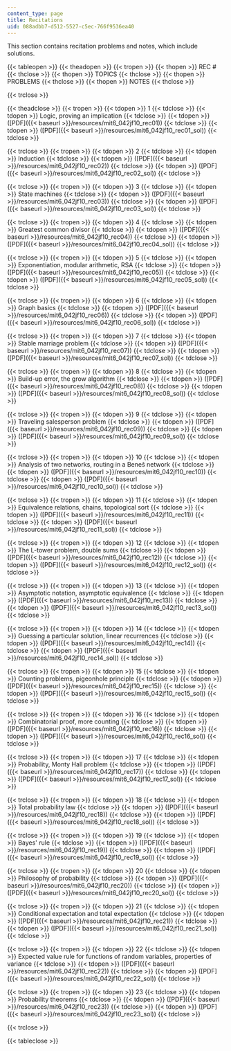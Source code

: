 ```yaml
---
content_type: page
title: Recitations
uid: 088adbb7-d512-5527-c5ec-766f9536ea40
---
```


This section contains recitation problems and notes, which include solutions.

{{< tableopen >}}
{{< theadopen >}}
{{< tropen >}}
{{< thopen >}}
REC #
{{< thclose >}}
{{< thopen >}}
TOPICS
{{< thclose >}}
{{< thopen >}}
PROBLEMS
{{< thclose >}}
{{< thopen >}}
NOTES
{{< thclose >}}

{{< trclose >}}

{{< theadclose >}}
{{< tropen >}}
{{< tdopen >}}
1
{{< tdclose >}}
{{< tdopen >}}
Logic, proving an implication
{{< tdclose >}}
{{< tdopen >}}
([PDF]({{< baseurl >}}/resources/mit6_042jf10_rec01))
{{< tdclose >}}
{{< tdopen >}}
([PDF]({{< baseurl >}}/resources/mit6_042jf10_rec01_sol))
{{< tdclose >}}

{{< trclose >}}
{{< tropen >}}
{{< tdopen >}}
2
{{< tdclose >}}
{{< tdopen >}}
Induction
{{< tdclose >}}
{{< tdopen >}}
([PDF]({{< baseurl >}}/resources/mit6_042jf10_rec02))
{{< tdclose >}}
{{< tdopen >}}
([PDF]({{< baseurl >}}/resources/mit6_042jf10_rec02_sol))
{{< tdclose >}}

{{< trclose >}}
{{< tropen >}}
{{< tdopen >}}
3
{{< tdclose >}}
{{< tdopen >}}
State machines
{{< tdclose >}}
{{< tdopen >}}
([PDF]({{< baseurl >}}/resources/mit6_042jf10_rec03))
{{< tdclose >}}
{{< tdopen >}}
([PDF]({{< baseurl >}}/resources/mit6_042jf10_rec03_sol))
{{< tdclose >}}

{{< trclose >}}
{{< tropen >}}
{{< tdopen >}}
4
{{< tdclose >}}
{{< tdopen >}}
Greatest common divisor
{{< tdclose >}}
{{< tdopen >}}
([PDF]({{< baseurl >}}/resources/mit6_042jf10_rec04))
{{< tdclose >}}
{{< tdopen >}}
([PDF]({{< baseurl >}}/resources/mit6_042jf10_rec04_sol))
{{< tdclose >}}

{{< trclose >}}
{{< tropen >}}
{{< tdopen >}}
5
{{< tdclose >}}
{{< tdopen >}}
Exponentiation, modular arithmetic, RSA
{{< tdclose >}}
{{< tdopen >}}
([PDF]({{< baseurl >}}/resources/mit6_042jf10_rec05))
{{< tdclose >}}
{{< tdopen >}}
([PDF]({{< baseurl >}}/resources/mit6_042jf10_rec05_sol))
{{< tdclose >}}

{{< trclose >}}
{{< tropen >}}
{{< tdopen >}}
6
{{< tdclose >}}
{{< tdopen >}}
Graph basics
{{< tdclose >}}
{{< tdopen >}}
([PDF]({{< baseurl >}}/resources/mit6_042jf10_rec06))
{{< tdclose >}}
{{< tdopen >}}
([PDF]({{< baseurl >}}/resources/mit6_042jf10_rec06_sol))
{{< tdclose >}}

{{< trclose >}}
{{< tropen >}}
{{< tdopen >}}
7
{{< tdclose >}}
{{< tdopen >}}
Stable marriage problem
{{< tdclose >}}
{{< tdopen >}}
([PDF]({{< baseurl >}}/resources/mit6_042jf10_rec07))
{{< tdclose >}}
{{< tdopen >}}
([PDF]({{< baseurl >}}/resources/mit6_042jf10_rec07_sol))
{{< tdclose >}}

{{< trclose >}}
{{< tropen >}}
{{< tdopen >}}
8
{{< tdclose >}}
{{< tdopen >}}
Build-up error, the grow algorithm
{{< tdclose >}}
{{< tdopen >}}
([PDF]({{< baseurl >}}/resources/mit6_042jf10_rec08))
{{< tdclose >}}
{{< tdopen >}}
([PDF]({{< baseurl >}}/resources/mit6_042jf10_rec08_sol))
{{< tdclose >}}

{{< trclose >}}
{{< tropen >}}
{{< tdopen >}}
9
{{< tdclose >}}
{{< tdopen >}}
Traveling salesperson problem
{{< tdclose >}}
{{< tdopen >}}
([PDF]({{< baseurl >}}/resources/mit6_042jf10_rec09))
{{< tdclose >}}
{{< tdopen >}}
([PDF]({{< baseurl >}}/resources/mit6_042jf10_rec09_sol))
{{< tdclose >}}

{{< trclose >}}
{{< tropen >}}
{{< tdopen >}}
10
{{< tdclose >}}
{{< tdopen >}}
Analysis of two networks, routing in a Beneš network
{{< tdclose >}}
{{< tdopen >}}
([PDF]({{< baseurl >}}/resources/mit6_042jf10_rec10))
{{< tdclose >}}
{{< tdopen >}}
([PDF]({{< baseurl >}}/resources/mit6_042jf10_rec10_sol))
{{< tdclose >}}

{{< trclose >}}
{{< tropen >}}
{{< tdopen >}}
11
{{< tdclose >}}
{{< tdopen >}}
Equivalence relations, chains, topological sort
{{< tdclose >}}
{{< tdopen >}}
([PDF]({{< baseurl >}}/resources/mit6_042jf10_rec11))
{{< tdclose >}}
{{< tdopen >}}
([PDF]({{< baseurl >}}/resources/mit6_042jf10_rec11_sol))
{{< tdclose >}}

{{< trclose >}}
{{< tropen >}}
{{< tdopen >}}
12
{{< tdclose >}}
{{< tdopen >}}
The L-tower problem, double sums
{{< tdclose >}}
{{< tdopen >}}
([PDF]({{< baseurl >}}/resources/mit6_042jf10_rec12))
{{< tdclose >}}
{{< tdopen >}}
([PDF]({{< baseurl >}}/resources/mit6_042jf10_rec12_sol))
{{< tdclose >}}

{{< trclose >}}
{{< tropen >}}
{{< tdopen >}}
13
{{< tdclose >}}
{{< tdopen >}}
Asymptotic notation, asymptotic equivalence
{{< tdclose >}}
{{< tdopen >}}
([PDF]({{< baseurl >}}/resources/mit6_042jf10_rec13))
{{< tdclose >}}
{{< tdopen >}}
([PDF]({{< baseurl >}}/resources/mit6_042jf10_rec13_sol))
{{< tdclose >}}

{{< trclose >}}
{{< tropen >}}
{{< tdopen >}}
14
{{< tdclose >}}
{{< tdopen >}}
Guessing a particular solution, linear recurrences
{{< tdclose >}}
{{< tdopen >}}
([PDF]({{< baseurl >}}/resources/mit6_042jf10_rec14))
{{< tdclose >}}
{{< tdopen >}}
([PDF]({{< baseurl >}}/resources/mit6_042jf10_rec14_sol))
{{< tdclose >}}

{{< trclose >}}
{{< tropen >}}
{{< tdopen >}}
15
{{< tdclose >}}
{{< tdopen >}}
Counting problems, pigeonhole principle
{{< tdclose >}}
{{< tdopen >}}
([PDF]({{< baseurl >}}/resources/mit6_042jf10_rec15))
{{< tdclose >}}
{{< tdopen >}}
([PDF]({{< baseurl >}}/resources/mit6_042jf10_rec15_sol))
{{< tdclose >}}

{{< trclose >}}
{{< tropen >}}
{{< tdopen >}}
16
{{< tdclose >}}
{{< tdopen >}}
Combinatorial proof, more counting
{{< tdclose >}}
{{< tdopen >}}
([PDF]({{< baseurl >}}/resources/mit6_042jf10_rec16))
{{< tdclose >}}
{{< tdopen >}}
([PDF]({{< baseurl >}}/resources/mit6_042jf10_rec16_sol))
{{< tdclose >}}

{{< trclose >}}
{{< tropen >}}
{{< tdopen >}}
17
{{< tdclose >}}
{{< tdopen >}}
Probability, Monty Hall problem
{{< tdclose >}}
{{< tdopen >}}
([PDF]({{< baseurl >}}/resources/mit6_042jf10_rec17))
{{< tdclose >}}
{{< tdopen >}}
([PDF]({{< baseurl >}}/resources/mit6_042jf10_rec17_sol))
{{< tdclose >}}

{{< trclose >}}
{{< tropen >}}
{{< tdopen >}}
18
{{< tdclose >}}
{{< tdopen >}}
Total probability law
{{< tdclose >}}
{{< tdopen >}}
([PDF]({{< baseurl >}}/resources/mit6_042jf10_rec18))
{{< tdclose >}}
{{< tdopen >}}
([PDF]({{< baseurl >}}/resources/mit6_042jf10_rec18_sol))
{{< tdclose >}}

{{< trclose >}}
{{< tropen >}}
{{< tdopen >}}
19
{{< tdclose >}}
{{< tdopen >}}
Bayes' rule
{{< tdclose >}}
{{< tdopen >}}
([PDF]({{< baseurl >}}/resources/mit6_042jf10_rec19))
{{< tdclose >}}
{{< tdopen >}}
([PDF]({{< baseurl >}}/resources/mit6_042jf10_rec19_sol))
{{< tdclose >}}

{{< trclose >}}
{{< tropen >}}
{{< tdopen >}}
20
{{< tdclose >}}
{{< tdopen >}}
Philosophy of probability
{{< tdclose >}}
{{< tdopen >}}
([PDF]({{< baseurl >}}/resources/mit6_042jf10_rec20))
{{< tdclose >}}
{{< tdopen >}}
([PDF]({{< baseurl >}}/resources/mit6_042jf10_rec20_sol))
{{< tdclose >}}

{{< trclose >}}
{{< tropen >}}
{{< tdopen >}}
21
{{< tdclose >}}
{{< tdopen >}}
Conditional expectation and total expectation
{{< tdclose >}}
{{< tdopen >}}
([PDF]({{< baseurl >}}/resources/mit6_042jf10_rec21))
{{< tdclose >}}
{{< tdopen >}}
([PDF]({{< baseurl >}}/resources/mit6_042jf10_rec21_sol))
{{< tdclose >}}

{{< trclose >}}
{{< tropen >}}
{{< tdopen >}}
22
{{< tdclose >}}
{{< tdopen >}}
Expected value rule for functions of random variables, properties of variance
{{< tdclose >}}
{{< tdopen >}}
([PDF]({{< baseurl >}}/resources/mit6_042jf10_rec22))
{{< tdclose >}}
{{< tdopen >}}
([PDF]({{< baseurl >}}/resources/mit6_042jf10_rec22_sol))
{{< tdclose >}}

{{< trclose >}}
{{< tropen >}}
{{< tdopen >}}
23
{{< tdclose >}}
{{< tdopen >}}
Probability theorems
{{< tdclose >}}
{{< tdopen >}}
([PDF]({{< baseurl >}}/resources/mit6_042jf10_rec23))
{{< tdclose >}}
{{< tdopen >}}
([PDF]({{< baseurl >}}/resources/mit6_042jf10_rec23_sol))
{{< tdclose >}}

{{< trclose >}}

{{< tableclose >}}